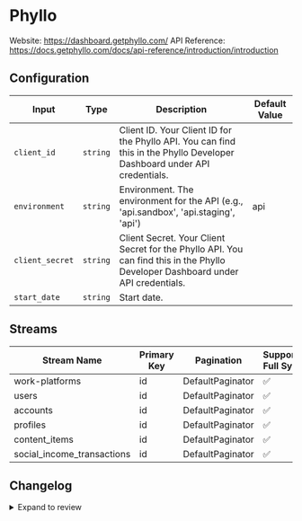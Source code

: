 # Phyllo
Website: https://dashboard.getphyllo.com/
API Reference: https://docs.getphyllo.com/docs/api-reference/introduction/introduction

## Configuration

| Input | Type | Description | Default Value |
|-------|------|-------------|---------------|
| `client_id` | `string` | Client ID. Your Client ID for the Phyllo API. You can find this in the Phyllo Developer Dashboard under API credentials. |  |
| `environment` | `string` | Environment. The environment for the API (e.g., &#39;api.sandbox&#39;, &#39;api.staging&#39;, &#39;api&#39;) | api |
| `client_secret` | `string` | Client Secret. Your Client Secret for the Phyllo API. You can find this in the Phyllo Developer Dashboard under API credentials. |  |
| `start_date` | `string` | Start date.  |  |

## Streams
| Stream Name | Primary Key | Pagination | Supports Full Sync | Supports Incremental |
|-------------|-------------|------------|---------------------|----------------------|
| work-platforms | id | DefaultPaginator | ✅ |  ✅  |
| users | id | DefaultPaginator | ✅ |  ✅  |
| accounts | id | DefaultPaginator | ✅ |  ✅  |
| profiles | id | DefaultPaginator | ✅ |  ✅  |
| content_items | id | DefaultPaginator | ✅ |  ✅  |
| social_income_transactions | id | DefaultPaginator | ✅ |  ✅  |

## Changelog

<details>
  <summary>Expand to review</summary>

| Version          | Date              | Pull Request | Subject        |
|------------------|-------------------|--------------|----------------|
| 0.0.6 | 2025-05-10 | [59490](https://github.com/airbytehq/airbyte/pull/59490) | Update dependencies |
| 0.0.5 | 2025-04-27 | [59070](https://github.com/airbytehq/airbyte/pull/59070) | Update dependencies |
| 0.0.4 | 2025-04-19 | [58493](https://github.com/airbytehq/airbyte/pull/58493) | Update dependencies |
| 0.0.3 | 2025-04-12 | [57895](https://github.com/airbytehq/airbyte/pull/57895) | Update dependencies |
| 0.0.2 | 2025-04-05 | [57326](https://github.com/airbytehq/airbyte/pull/57326) | Update dependencies |
| 0.0.1 | 2025-04-04 | [57012](https://github.com/airbytehq/airbyte/pull/57012) | Initial release by [@btkcodedev](https://github.com/btkcodedev) via Connector Builder |

</details>
